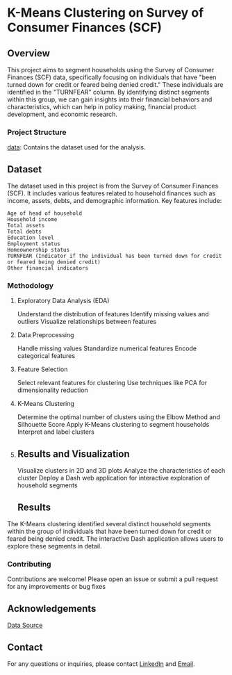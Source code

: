 # K-Means Clustering on Survey of Consumer Finances (SCF)
## Overview

This project aims to segment households using the Survey of Consumer Finances (SCF) data, specifically focusing on individuals that have "been turned down for credit or feared being denied credit." These individuals are identified in the "TURNFEAR" column. By identifying distinct segments within this group, we can gain insights into their financial behaviors and characteristics, which can help in policy making, financial product development, and economic research.


### Project Structure

[data](https://drive.google.com/file/d/18JFOTNY3d_lS1Z53Fscu5l2HHlO7-rsy/view?usp=drive_link): Contains the dataset used for the analysis.
    
## Dataset

The dataset used in this project is from the Survey of Consumer Finances (SCF). It includes various features related to household finances such as income, assets, debts, and demographic information. Key features include:

    Age of head of household
    Household income
    Total assets
    Total debts
    Education level
    Employment status
    Homeownership status
    TURNFEAR (Indicator if the individual has been turned down for credit or feared being denied credit)
    Other financial indicators

### Methodology
1. Exploratory Data Analysis (EDA)

    Understand the distribution of features
    Identify missing values and outliers
    Visualize relationships between features

2. Data Preprocessing

    Handle missing values
    Standardize numerical features
    Encode categorical features

3. Feature Selection

    Select relevant features for clustering
    Use techniques like PCA for dimensionality reduction

4. K-Means Clustering

    Determine the optimal number of clusters using the Elbow Method and Silhouette Score
    Apply K-Means clustering to segment households
    Interpret and label clusters

5. ## Results and Visualization

    Visualize clusters in 2D and 3D plots
    Analyze the characteristics of each cluster
    Deploy a Dash web application for interactive exploration of household segments

   ## Results

The K-Means clustering identified several distinct household segments within the group of individuals that have been turned down for credit or feared being denied credit. The interactive Dash application allows users to explore these segments in detail.

### Contributing

Contributions are welcome! Please open an issue or submit a pull request for any improvements or bug fixes

## Acknowledgements

[Data Source](https://www.federalreserve.gov/datadownload/Choose.aspx?rel=FOR)
## Contact

For any questions or inquiries, please contact [LinkedIn](www.linkedin.com/in/hart-ofigwe) and [Email](ofigwehart@gmail.com).
